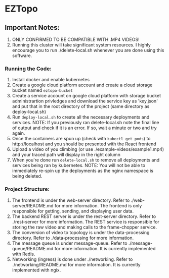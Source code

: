 # EZTopo

## Important Notes:

1. ONLY CONFIRMED TO BE COMPATIBLE WITH .MP4 VIDEOS!
2. Running this cluster will take significant system resources. I highly encourage you to run ./delete-local.sh whenever you are done using this software.

### Running the Code:

1. Install docker and enable kubernetes
2. Create a google cloud platform account and create a cloud storage bucket named `eztopo-bucket`
3. Create a service account on google cloud platform with storage bucket administrartion privledges and download the service key as 'key.json' and put that in the root directory of the project (same directory as deploy-local.sh)
4. Run `deploy-local.sh` to create all the necessary deployments and services. NOTE: If you previously ran delete-local.sh note the final line of output and check if it is an error. If so, wait a minute or two and try again.
5. Once the containers are spun up (check with `kubectl get pods`) to http://localhost and you should be presented with the React frontend
6. Upload a video of you climbing (or use ./example-videos/example1.mp4) and your traced path will display in the right column
7. When you're done run `delete-local.sh` to remove all deployments and services being ran by kubernetes. NOTE: You will not be able to immediately re-spin up the deployments as the nginx namespace is being deleted.

### Project Structure:

1. The frontend is under the web-server directory. Refer to ./web-server/README.md for more information. The frontend is only responsible for getting, sending, and displaying user data.
2. The backend REST server is under the rest-server directory. Refer to ./rest-server for more information. The REST service is responsible for storing the raw video and making calls to the frame-chopper service.
3. The conversion of video to topology is under the data-processing directory. Refer to ./data-processing for more information.
4. The message queue is under message-queue. Refer to ./message-queue/README.md for more information. It is currently implemented with Redis.
5. Networking (ingress) is done under ./networking. Refer to ./networking/README.md for more information. It is currently implemented with ngix.
